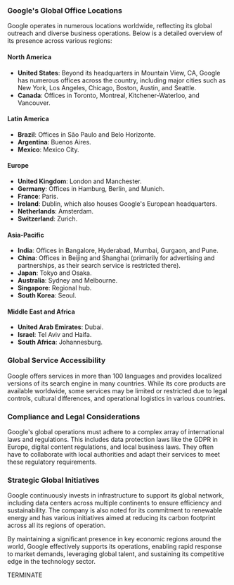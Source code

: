 ### Google's Global Office Locations

Google operates in numerous locations worldwide, reflecting its global outreach and diverse business operations. Below is a detailed overview of its presence across various regions:

#### North America
- **United States**: Beyond its headquarters in Mountain View, CA, Google has numerous offices across the country, including major cities such as New York, Los Angeles, Chicago, Boston, Austin, and Seattle.
- **Canada**: Offices in Toronto, Montreal, Kitchener-Waterloo, and Vancouver.

#### Latin America
- **Brazil**: Offices in São Paulo and Belo Horizonte.
- **Argentina**: Buenos Aires.
- **Mexico**: Mexico City.

#### Europe
- **United Kingdom**: London and Manchester.
- **Germany**: Offices in Hamburg, Berlin, and Munich.
- **France**: Paris.
- **Ireland**: Dublin, which also houses Google's European headquarters.
- **Netherlands**: Amsterdam.
- **Switzerland**: Zurich.

#### Asia-Pacific
- **India**: Offices in Bangalore, Hyderabad, Mumbai, Gurgaon, and Pune.
- **China**: Offices in Beijing and Shanghai (primarily for advertising and partnerships, as their search service is restricted there).
- **Japan**: Tokyo and Osaka.
- **Australia**: Sydney and Melbourne.
- **Singapore**: Regional hub.
- **South Korea**: Seoul.

#### Middle East and Africa
- **United Arab Emirates**: Dubai.
- **Israel**: Tel Aviv and Haifa.
- **South Africa**: Johannesburg.

### Global Service Accessibility

Google offers services in more than 100 languages and provides localized versions of its search engine in many countries. While its core products are available worldwide, some services may be limited or restricted due to legal controls, cultural differences, and operational logistics in various countries.

### Compliance and Legal Considerations

Google's global operations must adhere to a complex array of international laws and regulations. This includes data protection laws like the GDPR in Europe, digital content regulations, and local business laws. They often have to collaborate with local authorities and adapt their services to meet these regulatory requirements.

### Strategic Global Initiatives

Google continuously invests in infrastructure to support its global network, including data centers across multiple continents to ensure efficiency and sustainability. The company is also noted for its commitment to renewable energy and has various initiatives aimed at reducing its carbon footprint across all its regions of operation.

By maintaining a significant presence in key economic regions around the world, Google effectively supports its operations, enabling rapid response to market demands, leveraging global talent, and sustaining its competitive edge in the technology sector.

TERMINATE